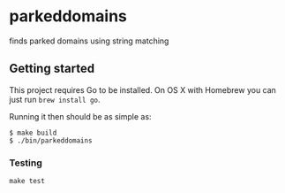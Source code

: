 # parkeddomains

finds parked domains using string matching

## Getting started

This project requires Go to be installed. On OS X with Homebrew you can just run `brew install go`.

Running it then should be as simple as:

```console
$ make build
$ ./bin/parkeddomains
```

### Testing

``make test``
